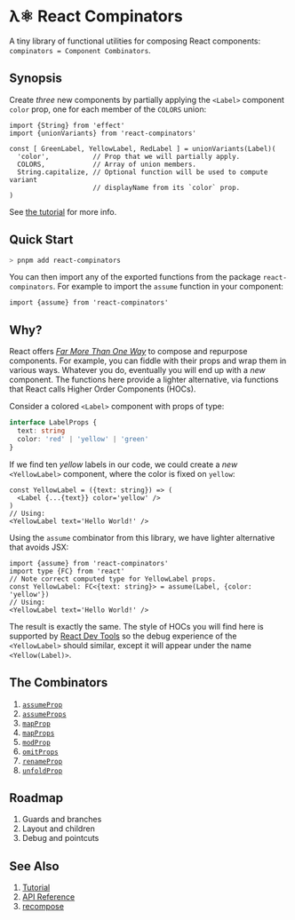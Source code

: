 # λ⚛ React Compinators

A tiny library of functional utilities for composing React components:
`compinators = Component Combinators`.

## Synopsis

Create _three_ new components by partially applying the `<Label>` component
`color` prop, one for each member of the `COLORS` union:

```tsx
import {String} from 'effect'
import {unionVariants} from 'react-compinators'

const [ GreenLabel, YellowLabel, RedLabel ] = unionVariants(Label)(
  'color',           // Prop that we will partially apply.
  COLORS,            // Array of union members.
  String.capitalize, // Optional function will be used to compute variant
                     // displayName from its `color` prop.
) 
```

See [the tutorial](https://middle-ages.github.io/react-compinators-docs/iframe.html?viewMode=docs&id=tutorial--docs) for more info.

## Quick Start

```sh
> pnpm add react-compinators
```

You can then import any of the exported functions from the package
`react-compinators`. For example to import the `assume` function in your
component:

```tsx
import {assume} from 'react-compinators'
```

## Why?

React offers
[_Far More Than One Way_](https://wiki.c2.com/?ThereIsMoreThanOneWayToDoIt)
to compose and repurpose components. For example, you can fiddle with their
props and wrap them in various ways. Whatever you do, eventually you will end up
with a _new_ component. The functions here provide a lighter alternative, via
functions that React calls Higher Order Components (HOCs).

Consider a colored `<Label>` component with props of type:

```ts
interface LabelProps {
  text: string
  color: 'red' | 'yellow' | 'green'
}
```

If we find ten _yellow_ labels in our code, we could create a _new_
`<YellowLabel>` component, where the color is fixed on `yellow`:

```tsx
const YellowLabel = ({text: string}) => (
  <Label {...{text}} color='yellow' />
)
// Using:
<YellowLabel text='Hello World!' />
```

Using the `assume` combinator from this library, we have lighter alternative that avoids JSX:

```tsx
import {assume} from 'react-compinators'
import type {FC} from 'react'
// Note correct computed type for YellowLabel props.
const YellowLabel: FC<{text: string}> = assume(Label, {color: 'yellow'})
// Using:
<YellowLabel text='Hello World!' />
```

The result is exactly the same. The style of HOCs you will find here is
supported by [React Dev Tools](https://react.dev/learn/react-developer-tools)
so the debug experience of the `<YellowLabel>` should similar, except it will
appear under the name `<Yellow(Label)>`.

## The Combinators

1. [`assumeProp`](https://middle-ages.github.io/react-compinators-docs/docs/functions/assumeProp.html)
2. [`assumeProps`](https://middle-ages.github.io/react-compinators-docs/docs/functions/assumeProps.html)
3. [`mapProp`](https://middle-ages.github.io/react-compinators-docs/docs/functions/mapProp.html)
4. [`mapProps`](https://middle-ages.github.io/react-compinators-docs/docs/functions/mapProps.html)
5. [`modProp`](https://middle-ages.github.io/react-compinators-docs/docs/functions/modProp.html)
6. [`omitProps`](https://middle-ages.github.io/react-compinators-docs/docs/functions/omitProps.html)
7. [`renameProp`](https://middle-ages.github.io/react-compinators-docs/docs/functions/renameProp.html)
8. [`unfoldProp`](https://middle-ages.github.io/react-compinators-docs/docs/functions/unfoldProp.html)

## Roadmap

1. Guards and branches
2. Layout and children
3. Debug and pointcuts

## See Also

1. [Tutorial](https://middle-ages.github.io/react-compinators-docs/iframe.html?viewMode=docs&id=tutorial--docs)
2. [API Reference](https://middle-ages.github.io/react-compinators-docs/docs)
3. [recompose](https://www.npmjs.com/package/recompose)
